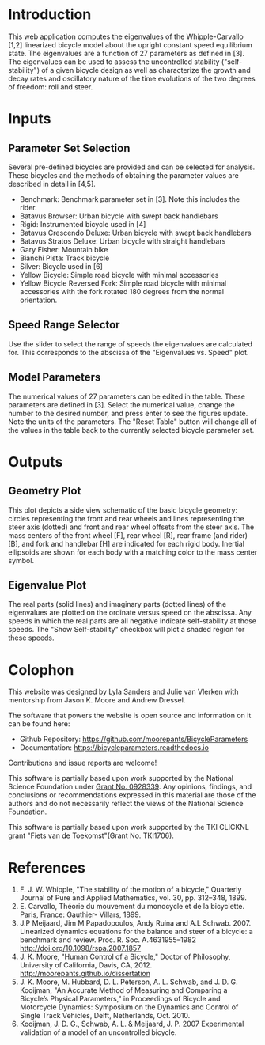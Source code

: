 # Introduction

This web application computes the eigenvalues of the Whipple-Carvallo [1,2]
linearized bicycle model about the upright constant speed equilibrium state.
The eigenvalues are a function of 27 parameters as defined in [3]. The
eigenvalues can be used to assess the uncontrolled stability ("self-stability")
of a given bicycle design as well as characterize the growth and decay rates
and oscillatory nature of the time evolutions of the two degrees of freedom:
roll and steer.

# Inputs

## Parameter Set Selection

Several pre-defined bicycles are provided and can be selected for analysis.
These bicycles and the methods of obtaining the parameter values are described
in detail in [4,5].

- Benchmark: Benchmark parameter set in [3]. Note this includes the rider.
- Batavus Browser: Urban bicycle with swept back handlebars
- Rigid: Instrumented bicycle used in [4]
- Batavus Crescendo Deluxe: Urban bicycle with swept back handlebars
- Batavus Stratos Deluxe: Urban bicycle with straight handlebars
- Gary Fisher: Mountain bike
- Bianchi Pista: Track bicycle
- Silver: Bicycle used in [6]
- Yellow Bicycle: Simple road bicycle with minimal accessories
- Yellow Bicycle Reversed Fork: Simple road bicycle with minimal accessories
  with the fork rotated 180 degrees from the normal orientation.

## Speed Range Selector

Use the slider to select the range of speeds the eigenvalues are calculated
for. This corresponds to the abscissa of the "Eigenvalues vs. Speed" plot.

## Model Parameters

The numerical values of 27 parameters can be edited in the table. These
parameters are defined in [3]. Select the numerical value, change the number to
the desired number, and press enter to see the figures update. Note the units
of the parameters. The "Reset Table" button will change all of the values in
the table back to the currently selected bicycle parameter set.

# Outputs

## Geometry Plot

This plot depicts a side view schematic of the basic bicycle geometry: circles
representing the front and rear wheels and lines representing the steer axis
(dotted) and front and rear wheel offsets from the steer axis. The mass centers
of the front wheel [F], rear wheel [R], rear frame (and rider) [B], and fork
and handlebar [H] are indicated for each rigid body. Inertial ellipsoids are
shown for each body with a matching color to the mass center symbol.

## Eigenvalue Plot

The real parts (solid lines) and imaginary parts (dotted lines) of the
eigenvalues are plotted on the ordinate versus speed on the abscissa. Any
speeds in which the real parts are all negative indicate self-stability at
those speeds. The "Show Self-stability" checkbox will plot a shaded region for
these speeds.

# Colophon

This website was designed by Lyla Sanders and Julie van Vlerken with mentorship
from Jason K. Moore and Andrew Dressel.

The software that powers the website is open source and information on it can
be found here:

- Github Repository: https://github.com/moorepants/BicycleParameters
- Documentation: https://bicycleparameters.readthedocs.io

Contributions and issue reports are welcome!

This software is partially based upon work supported by the National Science
Foundation under [Grant No.
0928339](https://www.nsf.gov/awardsearch/showAward?AWD_ID=0928339). Any
opinions, findings, and conclusions or recommendations expressed in this
material are those of the authors and do not necessarily reflect the views of
the National Science Foundation.

This software is partially based upon work supported by the TKI CLICKNL grant
"Fiets van de Toekomst"(Grant No. TKI1706).

# References

1. F. J. W. Whipple, "The stability of the motion of a bicycle," Quarterly
   Journal of Pure and Applied Mathematics, vol. 30, pp. 312–348, 1899.
2. E. Carvallo, Théorie du mouvement du monocycle et de la bicyclette. Paris,
   France: Gauthier- Villars, 1899.
3. J.P Meijaard, Jim M Papadopoulos, Andy Ruina and A.L Schwab. 2007.
   Linearized dynamics equations for the balance and steer of a bicycle: a
   benchmark and review. Proc. R. Soc. A.4631955–1982
   http://doi.org/10.1098/rspa.2007.1857
4. J. K. Moore, "Human Control of a Bicycle," Doctor of Philosophy, University
   of California, Davis, CA, 2012. http://moorepants.github.io/dissertation
5. J. K. Moore, M. Hubbard, D. L. Peterson, A. L. Schwab, and J. D. G.
   Kooijman, "An Accurate Method of Measuring and Comparing a Bicycle’s
   Physical Parameters," in Proceedings of Bicycle and Motorcycle Dynamics:
   Symposium on the Dynamics and Control of Single Track Vehicles, Delft,
   Netherlands, Oct.  2010.
6. Kooijman, J. D. G., Schwab, A. L. & Meijaard, J. P. 2007 Experimental
   validation of a model of an uncontrolled bicycle.
